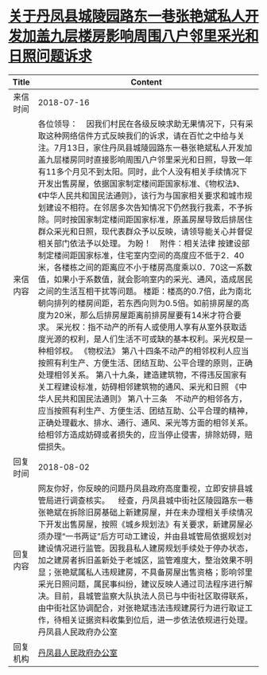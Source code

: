 # [关于丹凤县城陵园路东一巷张艳斌私人开发加盖九层楼房影响周围八户邻里采光和日照问题诉求](http://www.shangluo.gov.cn/zmhd/ldxxxx.jsp?urltype=leadermail.LeaderMailContentUrl&wbtreeid=1112&leadermailid=4819)

| Title |                                                                                                                                                                                                                                                                                                                                                                                  Content                                                                                                                                                                                                                                                                                                                                                                                   |
|:-----:|----------------------------------------------------------------------------------------------------------------------------------------------------------------------------------------------------------------------------------------------------------------------------------------------------------------------------------------------------------------------------------------------------------------------------------------------------------------------------------------------------------------------------------------------------------------------------------------------------------------------------------------------------------------------------------------------------------------------------------------------------------------------------|
| 来信时间  | 2018-07-16                                                                                                                                                                                                                                                                                                                                                                                                                                                                                                                                                                                                                                                                                                                                                                 |
| 来信内容  | 各位领导：    因我们村民在各级反映求助无果情况下，只有采取这种网络信件方式反映我们的诉求，请在百忙之中给与关注。7月13日，家住丹凤县城陵园路东一巷张艳斌私人开发加盖九层楼房同时直接影响周围八户邻里采光和日照，导致一年有11多个月见不到太阳。同时，此个人没有相关手续情况下开发出售房屋，依据国家制定楼间距国家标准、《物权法》、《中华人民共和国民法通则》，该行为与国家相关要求和城市规划建设不相符。在邻居多次告知情况下仍然我行我素，不予拆除。同时按国家制定楼间距国家标准，原盖房屋导致后排居住群众采光和日照，现代表群众予以反映，请领导能关心并督促相关部门依法予以处理。 为盼！    附件：相关法律 按建设部制定楼间距国家标准，住宅室内空间的高度应不低于2．40米，各楼栋之间的距离应不小于楼房高度乘以0．70这一系数值，如果小于系数值，就会影响室内的采光、通风，造成居民之间的生活互相干扰等问题。 楼距：楼高的0.7倍，此为南北朝向排列的楼房间距，若东西向则为0.5倍。如前排房屋的高度为20米，那么后排房屋距离前排房屋要有14米才符合要求。 采光权：指不动产的所有人或使用人享有从室外获取适度光源的权利，是人们生活不可或缺的基本权利。采光权是一种相邻权。 《物权法》 第八十四条不动产的相邻权利人应当按照有利生产、方便生活、团结互助、公平合理的原则，正确处理相邻关系。 第八十九条，建造建筑物，不得违反国家有关工程建设标准，妨碍相邻建筑物的通风、采光和日照 《中华人民共和国民法通则》 第八十三条　不动产的相邻各方，应当按照有利生产、方便生活、团结互助、公平合理的精神，正确处理截水、排水、通行、通风、采光等方面的相邻关系。给相邻方造成妨碍或者损失的，应当停止侵害，排除妨碍，赔偿损失。 |
| 回复时间  | 2018-08-02                                                                                                                                                                                                                                                                                                                                                                                                                                                                                                                                                                                                                                                                                                                                                                 |
| 回复内容  | 网友你好，你反映的问题丹凤县政府高度重视，立即安排县城管局进行调查核实。    经查，丹凤县城中街社区陵园路东一巷张艳斌在拆除旧房基础上新建房屋，并在未办理相关手续情况下开发出售房屋，按照《城乡规划法》有关要求，新建房屋必须办理“一书两证”后方可动工建设，并由县城管局依据规划对建设情况进行监管。因我县私人建房规划手续处于停办状态，加之建房者拆旧盖新处于老城区，监管难度大，整治效果不明显；张艳斌属私人违规建房，不具备房屋出售资格；影响邻里采光日照问题，属民事纠纷，建议反映人通过司法程序进行解决。目前，县城管监察大队执法人员已与中街社区取得联系，由中街社区协调配合，对张艳斌违法违规建房行为进行取证工作，待相关证据资料收集到位后，进一步依法依规进行处理。丹凤县人民政府办公室                                                                                                                                                                                                                                                                                                                                                                                                                         |
| 回复机构  | [丹凤县人民政府办公室](../../category/agencies/丹凤县人民政府办公室.md)                                                                                                                                                                                                                                                                                                                                                                                                                                                                                                                                                                                                                                                                                                                        |